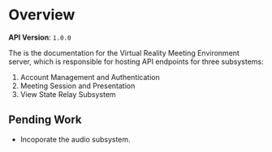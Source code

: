 # Overview

**API Version**: `1.0.0`

The is the documentation for the Virtual Reality Meeting Environment server, 
which is responsible for hosting API endpoints for three subsystems:

1. Account Management and Authentication
2. Meeting Session and Presentation
3. View State Relay Subsystem

## Pending Work

- Incoporate the audio subsystem.

